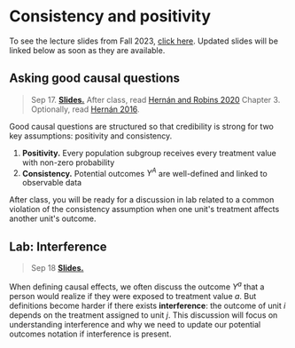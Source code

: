 
# Consistency and positivity

To see the lecture slides from Fall 2023, [click here](https://causal3900.github.io/fa23/consistency-and-positivity.html). Updated slides will be linked below as soon as they are available.

## Asking good causal questions

> Sep 17. [**Slides.**]() After class, read [Hernán and Robins 2020](https://www.hsph.harvard.edu/miguel-hernan/causal-inference-book/) Chapter 3. Optionally, read [Hernán 2016](https://www.ncbi.nlm.nih.gov/pmc/articles/PMC5207342/).

Good causal questions are structured so that credibility is strong for two key assumptions: positivity and consistency.

1. **Positivity.** Every population subgroup receives every treatment value with non-zero probability
2. **Consistency.** Potential outcomes $Y^A$ are well-defined and linked to observable data

After class, you will be ready for a discussion in lab related to a common violation of the consistency assumption when one unit's treatment affects another unit's outcome.

## Lab: Interference

> Sep 18 [**Slides.**]()

When defining causal effects, we often discuss the outcome $Y^a$ that a person would realize if they were exposed to treatment value $a$. But definitions become harder if there exists **interference**: the outcome of unit $i$ depends on the treatment assigned to unit $j$. This discussion will focus on understanding interference and why we need to update our potential outcomes notation if interference is present.
